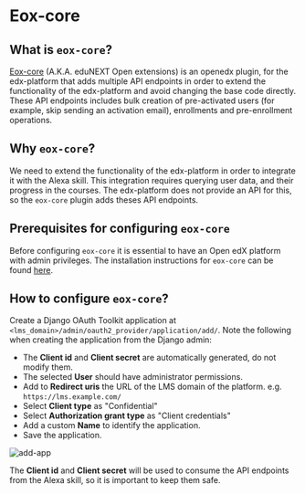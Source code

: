 # Eox-core

## What is `eox-core`?

[Eox-core](https://github.com/eduNEXT/eox-core/) (A.K.A. eduNEXT Open
extensions) is an openedx plugin, for the edx-platform that adds multiple API
endpoints in order to extend the functionality of the edx-platform and avoid
changing the base code directly. These API endpoints includes bulk creation of
pre-activated users (for example, skip sending an activation email),
enrollments and pre-enrollment operations.

## Why `eox-core`?

We need to extend the functionality of the edx-platform in order to integrate
it with the Alexa skill. This integration requires querying user data, and
their progress in the courses. The edx-platform does not provide an API for
this, so the `eox-core` plugin adds theses API endpoints.

## Prerequisites for configuring `eox-core`

Before configuring `eox-core` it is essential to have an Open edX platform
with admin privileges. The installation instructions for `eox-core` can be found
[here](https://github.com/eduNEXT/eox-core/).

## How to configure `eox-core`?

Create a Django OAuth Toolkit application at `<lms_domain>/admin/oauth2_provider/application/add/`.
Note the following when creating the application from the Django admin:

- The **Client id** and **Client secret** are automatically generated, do
  not modify them.
- The selected **User** should have administrator permissions.
- Add to **Redirect uris** the URL of the LMS domain of the platform. e.g. `https://lms.example.com/`
- Select **Client type** as "Confidential"
- Select **Authorization grant type** as "Client credentials"
- Add a custom **Name** to identify the application.
- Save the application.

![add-app](https://github.com/eduNEXT/openedx-alexa-adaptor-template/assets/64033729/b7f28637-d83c-4f46-918b-8ec8f0f0831c)

The **Client id** and **Client secret** will be used to consume the API
endpoints from the Alexa skill, so it is important to keep them safe.
